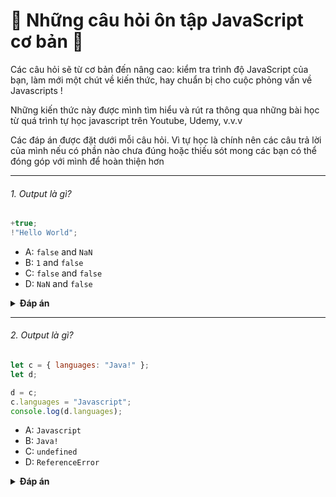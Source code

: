 # 🚀 Những câu hỏi ôn tập JavaScript cơ bản 🚀

Các câu hỏi sẽ từ cơ bản đến nâng cao: kiểm tra trình độ JavaScript của bạn, làm mới một chút về kiến thức, hay chuẩn bị cho cuộc phỏng vấn về Javascripts !

Những kiến thức này được mình tìm hiểu và rút ra thông qua những bài học từ quá trình tự học javascript trên Youtube, Udemy, v.v.v

Các đáp án được đặt dưới mỗi câu hỏi. Vì tự học là chính nên các câu trả lời của mình nếu có phần nào chưa đúng hoặc thiếu sót mong các bạn có thể đóng góp với mình để hoàn thiện hơn

---

###### 1. Output là gì?

```javascript
+true;
!"Hello World";
```

- A: `false` and `NaN`
- B: `1` and `false`
- C: `false` and `false`
- D: `NaN` and `false`

<details><summary><b>Đáp án</b></summary>
<p>

#### Đáp án: B

Phép toán cộng `+` sẽ convert một toán hạng sang dạng number. `true` là `1`, và `false` sẽ là `0`.

Chuỗi `'Hello World'` là một _truthy value_.Mà !_truthy value_ có nghĩa là _falsy value_.Câu hỏi đặt ra đổi với các bạn "có phải một giá trị truthy là falsy?". Rõ ràng câu trả lời là `false` rồi.

</p>
</details>

---

###### 2. Output là gì?

```javascript
let c = { languages: "Java!" };
let d;

d = c;
c.languages = "Javascript";
console.log(d.languages);
```

- A: `Javascript`
- B: `Java!`
- C: `undefined`
- D: `ReferenceError`

<details><summary><b>Đáp án</b></summary>
<p>

#### Đáp án: A

Trong JavaScript, tất cả các object sẽ được _tham chiếu_ khi chúng được gán \_bằng_wwwww một giá trị khác.

Đầu tiên, giá trị `c` có giá trị là một object. Sau đó, chúng ta gán `d` tham chiếu tới object mà `c` trỏ tới.

<img src="https://i.imgur.com/ko5k0fs.png" width="200">

Khi ta thay đổi giá trị của object, tất cả các biến tham chiếu cũng đều thay đổi giá trị theo.

</p>
</details>
